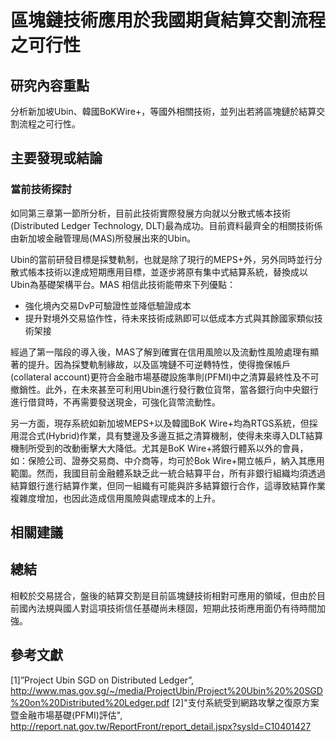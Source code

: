 # 區塊鏈技術應用於我國期貨結算交割流程之可行性
## 研究內容重點
分析新加坡Ubin、韓國BoKWire+，等國外相關技術，並列出若將區塊鏈於結算交割流程之可行性。

## 主要發現或結論
### 當前技術探討
如同第三章第一節所分析，目前此技術實際發展方向就以分散式帳本技術(Distributed Ledger Technology, DLT)最為成功。目前資料最齊全的相關技術係由新加坡金融管理局(MAS)所發展出來的Ubin。

Ubin的當前研發目標是採雙軌制，也就是除了現行的MEPS+外，另外同時並行分散式帳本技術以達成短期應用目標，並逐步將原有集中式結算系統，替換成以Ubin為基礎架構平台。MAS 相信此技術能帶來下列優點：

* 強化境內交易DvP可驗證性並降低驗證成本
* 提升對境外交易協作性，待未來技術成熟即可以低成本方式與其餘國家類似技術架接

經過了第一階段的導入後，MAS了解到確實在信用風險以及流動性風險處理有顯著的提升。因為採雙軌制緣故，以及區塊鏈不可逆轉特性，使得擔保帳戶(collateral account)更符合金融市場基礎設施準則(PFMI)中之清算最終性及不可撤銷性。此外，在未來甚至可利用Ubin進行發行數位貨幣，當各銀行向中央銀行進行借貸時，不再需要發送現金，可強化貨幣流動性。

另一方面，現存系統如新加坡MEPS+以及韓國BoK Wire+均為RTGS系統，但採用混合式(Hybrid)作業，具有雙邊及多邊互抵之清算機制，使得未來導入DLT結算機制所受到的改動衝擊大大降低。尤其是BoK Wire+將銀行體系以外的會員，如：保險公司、證券交易商、中介商等，均可於Bok Wire+開立帳戶，納入其應用範圍。然而，我國目前金融體系缺乏此一統合結算平台，所有非銀行組織均須透過結算銀行進行結算作業，但同一組織有可能與許多結算銀行合作，這導致結算作業複雜度增加，也因此造成信用風險與處理成本的上升。

## 相關建議

## 總結
相較於交易搓合，盤後的結算交割是目前區塊鏈技術相對可應用的領域，但由於目前國內法規與國人對這項技術信任基礎尚未穩固，短期此技術應用面仍有待時間加強。

## 參考文獻
[1]”Project Ubin SGD on Distributed Ledger”, http://www.mas.gov.sg/~/media/ProjectUbin/Project%20Ubin%20%20SGD%20on%20Distributed%20Ledger.pdf
[2]"支付系統受到網路攻擊之復原方案暨金融市場基礎(PFMI)評估",
http://report.nat.gov.tw/ReportFront/report_detail.jspx?sysId=C10401427

